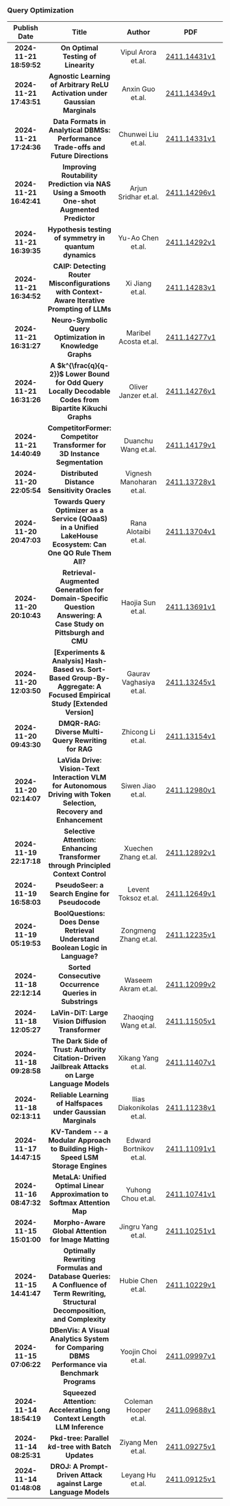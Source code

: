 
### Query Optimization
|Publish Date|Title|Author|PDF|Code|
| :---: | :---: | :---: | :---: | :---: |
|**2024-11-21 18:59:52**|**On Optimal Testing of Linearity**|Vipul Arora et.al.|[2411.14431v1](http://arxiv.org/abs/2411.14431v1)|null|
|**2024-11-21 17:43:51**|**Agnostic Learning of Arbitrary ReLU Activation under Gaussian Marginals**|Anxin Guo et.al.|[2411.14349v1](http://arxiv.org/abs/2411.14349v1)|null|
|**2024-11-21 17:24:36**|**Data Formats in Analytical DBMSs: Performance Trade-offs and Future   Directions**|Chunwei Liu et.al.|[2411.14331v1](http://arxiv.org/abs/2411.14331v1)|null|
|**2024-11-21 16:42:41**|**Improving Routability Prediction via NAS Using a Smooth One-shot   Augmented Predictor**|Arjun Sridhar et.al.|[2411.14296v1](http://arxiv.org/abs/2411.14296v1)|null|
|**2024-11-21 16:39:35**|**Hypothesis testing of symmetry in quantum dynamics**|Yu-Ao Chen et.al.|[2411.14292v1](http://arxiv.org/abs/2411.14292v1)|null|
|**2024-11-21 16:34:52**|**CAIP: Detecting Router Misconfigurations with Context-Aware Iterative   Prompting of LLMs**|Xi Jiang et.al.|[2411.14283v1](http://arxiv.org/abs/2411.14283v1)|null|
|**2024-11-21 16:31:27**|**Neuro-Symbolic Query Optimization in Knowledge Graphs**|Maribel Acosta et.al.|[2411.14277v1](http://arxiv.org/abs/2411.14277v1)|null|
|**2024-11-21 16:31:26**|**A $k^{\frac{q}{q-2}}$ Lower Bound for Odd Query Locally Decodable Codes   from Bipartite Kikuchi Graphs**|Oliver Janzer et.al.|[2411.14276v1](http://arxiv.org/abs/2411.14276v1)|null|
|**2024-11-21 14:40:49**|**CompetitorFormer: Competitor Transformer for 3D Instance Segmentation**|Duanchu Wang et.al.|[2411.14179v1](http://arxiv.org/abs/2411.14179v1)|null|
|**2024-11-20 22:05:54**|**Distributed Distance Sensitivity Oracles**|Vignesh Manoharan et.al.|[2411.13728v1](http://arxiv.org/abs/2411.13728v1)|null|
|**2024-11-20 20:47:03**|**Towards Query Optimizer as a Service (QOaaS) in a Unified LakeHouse   Ecosystem: Can One QO Rule Them All?**|Rana Alotaibi et.al.|[2411.13704v1](http://arxiv.org/abs/2411.13704v1)|null|
|**2024-11-20 20:10:43**|**Retrieval-Augmented Generation for Domain-Specific Question Answering: A   Case Study on Pittsburgh and CMU**|Haojia Sun et.al.|[2411.13691v1](http://arxiv.org/abs/2411.13691v1)|null|
|**2024-11-20 12:03:50**|**[Experiments \& Analysis] Hash-Based vs. Sort-Based Group-By-Aggregate:   A Focused Empirical Study [Extended Version]**|Gaurav Vaghasiya et.al.|[2411.13245v1](http://arxiv.org/abs/2411.13245v1)|null|
|**2024-11-20 09:43:30**|**DMQR-RAG: Diverse Multi-Query Rewriting for RAG**|Zhicong Li et.al.|[2411.13154v1](http://arxiv.org/abs/2411.13154v1)|null|
|**2024-11-20 02:14:07**|**LaVida Drive: Vision-Text Interaction VLM for Autonomous Driving with   Token Selection, Recovery and Enhancement**|Siwen Jiao et.al.|[2411.12980v1](http://arxiv.org/abs/2411.12980v1)|null|
|**2024-11-19 22:17:18**|**Selective Attention: Enhancing Transformer through Principled Context   Control**|Xuechen Zhang et.al.|[2411.12892v1](http://arxiv.org/abs/2411.12892v1)|[link](https://github.com/umich-sota/selective_attention)|
|**2024-11-19 16:58:03**|**PseudoSeer: a Search Engine for Pseudocode**|Levent Toksoz et.al.|[2411.12649v1](http://arxiv.org/abs/2411.12649v1)|null|
|**2024-11-19 05:19:53**|**BoolQuestions: Does Dense Retrieval Understand Boolean Logic in   Language?**|Zongmeng Zhang et.al.|[2411.12235v1](http://arxiv.org/abs/2411.12235v1)|null|
|**2024-11-18 22:12:14**|**Sorted Consecutive Occurrence Queries in Substrings**|Waseem Akram et.al.|[2411.12099v2](http://arxiv.org/abs/2411.12099v2)|null|
|**2024-11-18 12:05:27**|**LaVin-DiT: Large Vision Diffusion Transformer**|Zhaoqing Wang et.al.|[2411.11505v1](http://arxiv.org/abs/2411.11505v1)|null|
|**2024-11-18 09:28:58**|**The Dark Side of Trust: Authority Citation-Driven Jailbreak Attacks on   Large Language Models**|Xikang Yang et.al.|[2411.11407v1](http://arxiv.org/abs/2411.11407v1)|[link](https://github.com/YancyKahn/DarkCite)|
|**2024-11-18 02:13:11**|**Reliable Learning of Halfspaces under Gaussian Marginals**|Ilias Diakonikolas et.al.|[2411.11238v1](http://arxiv.org/abs/2411.11238v1)|null|
|**2024-11-17 14:47:15**|**KV-Tandem -- a Modular Approach to Building High-Speed LSM Storage   Engines**|Edward Bortnikov et.al.|[2411.11091v1](http://arxiv.org/abs/2411.11091v1)|null|
|**2024-11-16 08:47:32**|**MetaLA: Unified Optimal Linear Approximation to Softmax Attention Map**|Yuhong Chou et.al.|[2411.10741v1](http://arxiv.org/abs/2411.10741v1)|null|
|**2024-11-15 15:01:00**|**Morpho-Aware Global Attention for Image Matting**|Jingru Yang et.al.|[2411.10251v1](http://arxiv.org/abs/2411.10251v1)|null|
|**2024-11-15 14:41:47**|**Optimally Rewriting Formulas and Database Queries: A Confluence of Term   Rewriting, Structural Decomposition, and Complexity**|Hubie Chen et.al.|[2411.10229v1](http://arxiv.org/abs/2411.10229v1)|null|
|**2024-11-15 07:06:22**|**DBenVis: A Visual Analytics System for Comparing DBMS Performance via   Benchmark Programs**|Yoojin Choi et.al.|[2411.09997v1](http://arxiv.org/abs/2411.09997v1)|null|
|**2024-11-14 18:54:19**|**Squeezed Attention: Accelerating Long Context Length LLM Inference**|Coleman Hooper et.al.|[2411.09688v1](http://arxiv.org/abs/2411.09688v1)|[link](https://github.com/SqueezeAILab/SqueezedAttention)|
|**2024-11-14 08:25:31**|**Pkd-tree: Parallel $k$d-tree with Batch Updates**|Ziyang Men et.al.|[2411.09275v1](http://arxiv.org/abs/2411.09275v1)|null|
|**2024-11-14 01:48:08**|**DROJ: A Prompt-Driven Attack against Large Language Models**|Leyang Hu et.al.|[2411.09125v1](http://arxiv.org/abs/2411.09125v1)|[link](https://github.com/leon-leyang/llm-safeguard)|
